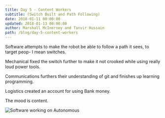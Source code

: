 ```yaml
---
title: Day 5 - Content Workers
subtitle: (Switch Built and Path Following)
date: 2018-01-11 00:00:00
updated: 2018-01-13 00:00:00
author: Marshall McInerney and Tanvir Hussain
path: /blog/day-5-content-workers
---
```


Software attempts to make the robot be able to follow a path it sees, to target peop- I mean switches.

Mechanical fixed the switch further to make it not crooked while using really loud power tools.

Communications furthers their understanding of git and finishes up learning programming.

Logistics created an account for using Bank money.

The mood is content.

![Software working on Autonomous](/images/20180111/software.jpg)
